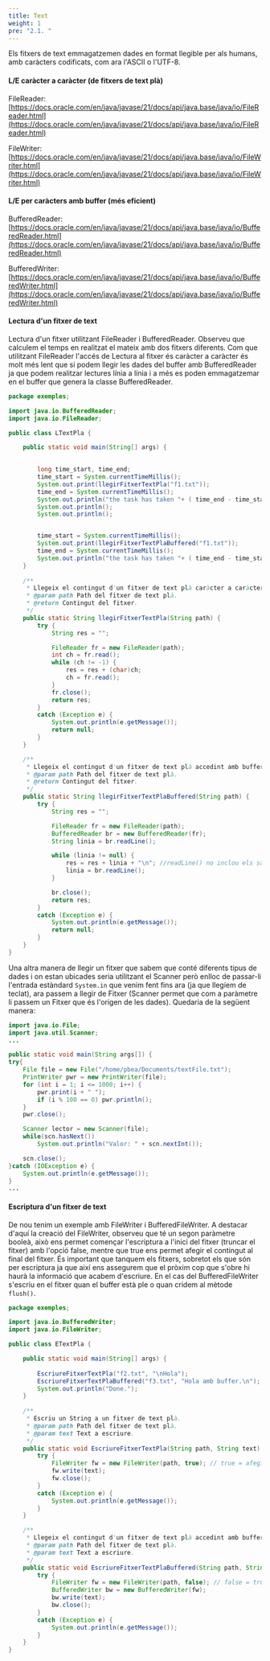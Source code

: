 ```yaml
---
title: Text
weight: 1
pre: "2.1. "
---
```


Els fitxers de text emmagatzemen dades en format llegible per als humans, amb caràcters codificats, com ara l'ASCII o l'UTF-8.

#### L/E caràcter a caràcter (de fitxers de text plà)

FileReader: [https://docs.oracle.com/en/java/javase/21/docs/api/java.base/java/io/FileReader.html](https://docs.oracle.com/en/java/javase/21/docs/api/java.base/java/io/FileReader.html)

FileWriter: [https://docs.oracle.com/en/java/javase/21/docs/api/java.base/java/io/FileWriter.html](https://docs.oracle.com/en/java/javase/21/docs/api/java.base/java/io/FileWriter.html)


#### L/E per caràcters amb buffer (més eficient)

BufferedReader: [https://docs.oracle.com/en/java/javase/21/docs/api/java.base/java/io/BufferedReader.html](https://docs.oracle.com/en/java/javase/21/docs/api/java.base/java/io/BufferedReader.html)

BufferedWriter: [https://docs.oracle.com/en/java/javase/21/docs/api/java.base/java/io/BufferedWriter.html](https://docs.oracle.com/en/java/javase/21/docs/api/java.base/java/io/BufferedWriter.html)



#### Lectura d'un fitxer de text

Lectura d'un fitxer utilitzant FileReader i BufferedReader. Observeu que calculem el temps en realitzat el mateix amb dos fitxers diferents. Com que utilitzant FileReader l'accés de Lectura al fitxer és caràcter a caràcter és molt més lent que si podem llegir les dades del buffer amb BufferedReader ja que podem realitzar lectures línia a línia i a més es poden emmagatzemar en el buffer que genera la classe BufferedReader.

``` java
package exemples;

import java.io.BufferedReader;
import java.io.FileReader;

public class LTextPla {

	public static void main(String[] args) {
		

		long time_start, time_end;
		time_start = System.currentTimeMillis();
		System.out.print(llegirFitxerTextPla("f1.txt"));
		time_end = System.currentTimeMillis();
		System.out.println("the task has taken "+ ( time_end - time_start ) +" milliseconds");
		System.out.println();
		System.out.println();


		time_start = System.currentTimeMillis();
		System.out.print(llegirFitxerTextPlaBuffered("f1.txt"));
		time_end = System.currentTimeMillis();
		System.out.println("the task has taken "+ ( time_end - time_start ) +" milliseconds");
	}
	
	/**
	 * Llegeix el contingut d'un fitxer de text plà caràcter a caràcter.
	 * @param path Path del fitxer de text plà.
	 * @return Contingut del fitxer.
	 */
	public static String llegirFitxerTextPla(String path) {
		try {
			String res = "";

			FileReader fr = new FileReader(path);
			int ch = fr.read();
			while (ch != -1) {
				res = res + (char)ch;
				ch = fr.read();
			}
			fr.close();
			return res;
		}
		catch (Exception e) {
			System.out.println(e.getMessage());
			return null;
		}
	}

	/**
	 * Llegeix el contingut d'un fitxer de text plà accedint amb buffer.
	 * @param path Path del fitxer de text plà.
	 * @return Contingut del fitxer.
	 */
	public static String llegirFitxerTextPlaBuffered(String path) {
		try {
			String res = "";

			FileReader fr = new FileReader(path);
			BufferedReader br = new BufferedReader(fr);
			String linia = br.readLine();

			while (linia != null) {
				res = res + linia + "\n"; //readLine() no inclou els salts de línia.
				linia = br.readLine();
			}

			br.close();
			return res;
		}
		catch (Exception e) {
			System.out.println(e.getMessage());
			return null;
		}
	}
}
```

Una altra manera de llegir un fitxer que sabem que conté diferents tipus de dades i on estan ubicades seria utilitzant el Scanner però enlloc de passar-li l'entrada estàndard `System.in` que venim fent fins ara (ja que llegíem de teclat), ara passem a llegir de Fitxer (Scanner permet que com a paràmetre li passem un Fitxer que és l'origen de les dades). Quedaria de la següent manera:

```java
import java.io.File;
import java.util.Scanner;
...

public static void main(String args[]) {
try{
	File file = new File("/home/pbea/Documents/textFile.txt");
	PrintWriter pwr = new PrintWriter(file);
	for (int i = 1; i <= 1000; i++) {
		pwr.print(i + " ");
		if (i % 100 == 0) pwr.println();
	}
	pwr.close();

	Scanner lector = new Scanner(file);
	while(scn.hasNext())
		System.out.println("Valor: " + scn.nextInt());

	scn.close();
}catch (IOException e) { 
	System.out.println(e.getMessage()); 
}
...
```


#### Escriptura d'un fitxer de text

De nou tenim un exemple amb FileWriter i BufferedFileWriter. A destacar d'aquí la creació del FileWriter, observeu que té un segon paràmetre booleà, això ens permet començar l'escriptura a l'inici del fitxer (truncar el fitxer) amb l'opció false, mentre que true ens permet afegir el contingut al final del fitxer. És important que tanquem els fitxers, sobretot els que són per escriptura ja que així ens assegurem que el pròxim cop que s'obre hi haurà la informació que acabem d'escriure. En el cas del BufferedFileWriter s'escriu en el fitxer quan el buffer està ple o quan cridem al mètode `flush()`.


``` java
package exemples;

import java.io.BufferedWriter;
import java.io.FileWriter;

public class ETextPla {

	public static void main(String[] args) {
		
		EscriureFitxerTextPla("f2.txt", "\nHola");
		EscriureFitxerTextPlaBuffered("f3.txt", "Hola amb buffer.\n");
		System.out.println("Done.");
	}
	
	/**
	 * Escriu un String a un fitxer de text plà.
	 * @param path Path del fitxer de text plà.
	 * @param text Text a escriure.
	 */
	public static void EscriureFitxerTextPla(String path, String text) {
		try {
			FileWriter fw = new FileWriter(path, true); // true = afegir al fitxer
			fw.write(text);
			fw.close();
		}
		catch (Exception e) {
			System.out.println(e.getMessage());
		}
	}

	/**
	 * Llegeix el contingut d'un fitxer de text plà accedint amb buffer.
	 * @param path Path del fitxer de text plà.
	 * @param text Text a escriure.
	 */
	public static void EscriureFitxerTextPlaBuffered(String path, String text) {
		try {
			FileWriter fw = new FileWriter(path, false); // false = truncar el fitxer
			BufferedWriter bw = new BufferedWriter(fw);
			bw.write(text);
			bw.close();
		}
		catch (Exception e) {
			System.out.println(e.getMessage());
		}
	}
}
```